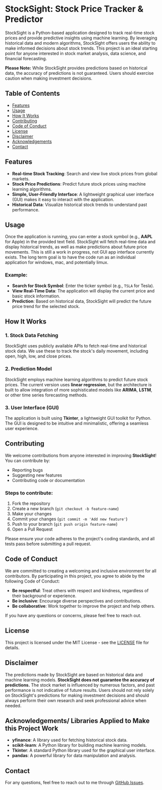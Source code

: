 # StockSight: Stock Price Tracker & Predictor

StockSight is a Python-based application designed to track real-time stock prices and provide predictive insights using machine learning. By leveraging historical data and modern algorithms, StockSight offers users the ability to make informed decisions about stock trends. This project is an ideal starting point for anyone interested in stock market analysis, data science, and financial forecasting.

**Please Note:** While StockSight provides predictions based on historical data, the accuracy of predictions is not guaranteed. Users should exercise caution when making investment decisions.

## Table of Contents

- [Features](#features)
- [Usage](#usage)
- [How It Works](#how-it-works)
- [Contributing](#contributing)
- [Code of Conduct](#code-of-conduct)
- [License](#license)
- [Disclaimer](#disclaimer)
- [Acknowledgements](#acknowledgements)
- [Contact](#contact)

## Features

- **Real-time Stock Tracking**: Search and view live stock prices from global markets.
- **Stock Price Predictions**: Predict future stock prices using machine learning algorithms.
- **Simple, User-Friendly Interface**: A lightweight graphical user interface (GUI) makes it easy to interact with the application.
- **Historical Data**: Visualize historical stock trends to understand past performance.

## Usage

Once the application is running, you can enter a stock symbol (e.g., **AAPL** for Apple) in the provided text field. StockSight will fetch real-time data and display historical trends, as well as make predictions about future price movements. This is still a work in progress, not GUI app interface currently exists. The long term goal is to have the code run as an individual application for windows, mac, and potentially limux.

### Example:

- **Search for Stock Symbol**: Enter the ticker symbol (e.g., `TSLA` for Tesla).
- **View Real-Time Data**: The application will display the current price and basic stock information.
- **Prediction**: Based on historical data, StockSight will predict the future price trend for the selected stock.

## How It Works

### 1. **Stock Data Fetching**

StockSight uses publicly available APIs to fetch real-time and historical stock data. We use these to track the stock's daily movement, including open, high, low, and close prices.

### 2. **Prediction Model**

StockSight employs machine learning algorithms to predict future stock prices. The current version uses **linear regression**, but the architecture is built to allow integration of more sophisticated models like **ARIMA**, **LSTM**, or other time series forecasting methods.

### 3. **User Interface (GUI)**

The application is built using **Tkinter**, a lightweight GUI toolkit for Python. The GUI is designed to be intuitive and minimalistic, offering a seamless user experience.

## Contributing

We welcome contributions from anyone interested in improving **StockSight**! You can contribute by:

- Reporting bugs
- Suggesting new features
- Contributing code or documentation

### Steps to contribute:

1. Fork the repository
2. Create a new branch (`git checkout -b feature-name`)
3. Make your changes
4. Commit your changes (`git commit -m 'Add new feature'`)
5. Push to your branch (`git push origin feature-name`)
6. Open a Pull Request

Please ensure your code adheres to the project's coding standards, and all tests pass before submitting a pull request.

## Code of Conduct

We are committed to creating a welcoming and inclusive environment for all contributors. By participating in this project, you agree to abide by the following Code of Conduct:

- **Be respectful**: Treat others with respect and kindness, regardless of their background or experience.
- **Be inclusive**: Encourage diverse perspectives and contributions.
- **Be collaborative**: Work together to improve the project and help others.

If you have any questions or concerns, please feel free to reach out.

## License

This project is licensed under the MIT License - see the [LICENSE](LICENSE) file for details.

## Disclaimer

The predictions made by StockSight are based on historical data and machine learning models. **StockSight does not guarantee the accuracy of predictions.** The stock market is influenced by numerous factors, and past performance is not indicative of future results. Users should not rely solely on StockSight's predictions for making investment decisions and should always perform their own research and seek professional advice when needed.

## Acknowledgements/ Libraries Applied to Make this Project Work

- **yfinance**: A library used for fetching historical stock data.
- **scikit-learn**: A Python library for building machine learning models.
- **Tkinter**: A standard Python library used for the graphical user interface.
- **pandas**: A powerful library for data manipulation and analysis.

## Contact

For any questions, feel free to reach out to me through [GitHub Issues](https://github.com/RyanLatimer/StockSight/issues).
